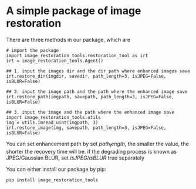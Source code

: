 # A simple package of image restoration

There are three methods in our package, which are 

```
# import the package
import image_restoration_tools.restoration_tool as irt
irt = image_restoration_tools.Agent()

## 1. input the images dir and the dir path where enhanced images save
irt.restore_dir(imgdir, savedir, path_length=3, isJPEG=False, isBLUR=False)

## 2. input the image path and the path where the enhanced image save
irt.restore_path(imgpath, savepath, path_length=3, isJPEG=False, isBLUR=False)

## 3. input the image and the path where the enhanced image save
import image_restoration_tools.utils
img = utils.imread_uint(imgpath, 3)
irt.restore_image(img, savepath, path_length=3, isJPEG=False, isBLUR=False)
```
You can set enhancement path by set $path_length$, the smaller the value, the shorter the recovery time will be.
if the degrading process is known as JPEG/Gaussian BLUR, set $isJPEG/isBLUR$ true separately

You can either install our package by pip:
```
pip install image_restoration_tools
```
